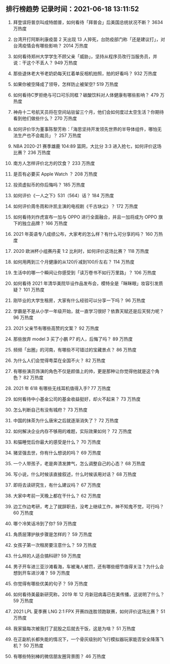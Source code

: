 
## 排行榜趋势 记录时间：2021-06-18 13:11:52
  
  1. 拜登误将普京叫成特朗普，如何看待「拜普会」后美国总统状况不断？ 3634 万热度
    
  2. 台湾开打阿斯利康疫苗 2 天出现 13 人猝死，台防疫部门称「还是建议打」，对台湾疫情会有哪些影响？ 2014 万热度
    
  3. 如何看待郑州大学学生不顾父亲「威胁」，坚持从程序员改行当服务员，并说：干这个不丢人？ 949 万热度
    
  4. 那些退休老大爷老奶奶每天扛着单反相机拍照，拍的好看吗？ 932 万热度
    
  5. 如果你被空降成了领导，怎样防止被架空? 519 万热度
    
  6. 如何看待C罗拒绝与可口可乐同框？碳酸饮料对人体健康有哪些影响？ 479 万热度
    
  7. 神舟十二号航天员将在空间站驻留三个月，他们会如何度过太空生活？你期待看到他们做些什么？ 270 万热度
    
  8. 如何评价华为董事陈黎芳称：「海思坚持开发领先世界的半导体组件，哪怕无法生产也不会裁员」？ 257 万热度
    
  9. NBA 2020-21 赛季雄鹿 104:89 篮网，大比分 3:3 进入抢七，如何评价这场比赛？ 236 万热度
    
  10. 南方人怎样评价北方的饮食？ 233 万热度
    
  11. 是否有必要买 Apple Watch ？ 208 万热度
    
  12. 投资虚拟币的你后悔吗？ 185 万热度
    
  13. 如何评价《一人之下》531（564）话？ 184 万热度
    
  14. 如何评价周冬雨和许凯主演的电视剧《千古玦尘》？ 172 万热度
    
  15. 如何看待刘作虎宣布一加与 OPPO 进行全面融合，并且一加将成为 OPPO 旗下的独立品牌？ 166 万热度
    
  16. 2021 年英语专八成绩公布，大家考的怎么样？有什么可分享的吗？ 160 万热度
    
  17. 2020 欧洲杯小组赛丹麦 1:2 比利时，如何评价这场比赛？ 118 万热度
    
  18. 如何用两到三个月健康的从120斤减到100斤左右？ 114 万热度
    
  19. 生活中的哪一个瞬间让你感受到「读万卷书不如行万里路」？ 106 万热度
    
  20. 如何看待 2021 年清华美院毕设作品发布会，模特全是「眯眯眼」妆容引发质疑？ 101 万热度
    
  21. 刚毕业的大学生租房，大家有什么经验可以分享一下吗？ 96 万热度
    
  22. 学霸是不是从小学一年级开始，就一直学习很好？依靠天赋还是后天努力呢？ 96 万热度
    
  23. 2021 父亲节有哪些高赞的文案？ 92 万热度
    
  24. 那些放弃 model 3 买了小鹏 P7 的人，后悔了吗？ 89 万热度
    
  25. 频频「出圈」的河南，有哪些不可错过的宝藏景点？ 86 万热度
    
  26. 为什么人们会觉得粤菜在全国不火？ 82 万热度
    
  27. 有哪些演员饰演的角色不仅是颜值上的帅，更是那种让你觉得他就是这个角色？ 82 万热度
    
  28. 2021 年 618 有哪些无线耳机值得入手? 77 万热度
    
  29. 如何看待中小基金公司的基金收益挺好，却火不起来？ 73 万热度
    
  30. 怎么判断自己有没有城府？ 73 万热度
    
  31. 中国的抹茶为什么唐宋之后就逐渐消失了？ 72 万热度
    
  32. 如何解决企业内存不够用的难题，实际效果如何？ 72 万热度
    
  33. 和猫睡觉后你最大的感受是什么？ 70 万热度
    
  34. 猪坚强去世，你有什么想说的吗？ 69 万热度
    
  35. 一个人带孩子，老是奔溃发脾气，怎么调整自己的心态？ 68 万热度
    
  36. 写小说，什么时候该直接叙述，什么时候该用对话？ 68 万热度
    
  37. 即将去读研究生，有什么建议吗？ 67 万热度
    
  38. 大家中考前一天晚上都在干什么？ 62 万热度
    
  39. 边工作边考研，考上了就辞职去，没考上继续工作，神不知鬼不觉，可行吗？ 60 万热度
    
  40. 哪个冷笑话冷到了你? 59 万热度
    
  41. 角质层薄护肤步骤是怎样的？ 59 万热度
    
  42. 女孩子第一次租房要注意什么？ 59 万热度
    
  43. 什么样的人适合搞科研? 59 万热度
    
  44. 男子开车进三亚沙滩看海，车被淹人被罚，还有哪些细节值得关注？为什么会想到开车进沙滩？ 59 万热度
    
  45. 你觉得有哪些优美的句子？ 59 万热度
    
  46. 如何看待美最新研究称，2019 年 12 月新冠病毒已在美传播，这说明了什么？ 59 万热度
    
  47. 2021 LPL 夏季赛 LNG 2:1 FPX 开赛四连胜领跑联赛，如何评价这场比赛？ 51 万热度
    
  48. 我家猫每次被我打了屁股之后就去干饭，这是为啥？ 51 万热度
    
  49. 在正副机长都失能的情况下，一个骨灰级别的飞行模拟器玩家能否安全降落飞机？ 50 万热度
    
  50. 有哪些特别棒的微信朋友圈背景图？ 46 万热度
    